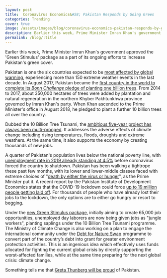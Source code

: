```yaml
---
layout: post
title:  Coronavirus Economics&#58; Pakistan Responds by Going Green
categories: Trending
cover: true
image: /assets/images/blog/coronavirus-economics-pakistan-responds-by-going-green/0.jpg
description: Earlier this week, Prime Minister Imran Khan's government approved the 'Green Stimulus' package as a part of its ongoing efforts to increase Pakistan's green cover.
permalink: /blog/:title
---
```


<!-- wp:paragraph -->
<p>Earlier this week, Prime Minister Imran Khan's government approved the 'Green Stimulus' package as a part of its ongoing efforts to increase Pakistan's green cover.</p>
<!-- /wp:paragraph -->

<!-- wp:paragraph -->
<p>Pakistan is one the six countries expected to be <a href="https://www.un.org.pk/environment-day/">most affected by global warming</a>, experiencing more than 150 extreme weather events in the last decade. In August 2017, Pakistan became the <a href="https://www.weforum.org/agenda/2018/07/pakistan-s-billion-tree-tsunami-is-astonishing/">first country in the world to complete its <em>Bonn Challenge</em> pledge of planting one billion trees</a>. From 2014 to 2017, about 350,000 hectares of trees were added by plantation and natural regeneration in the northern Khyber Pakhtunkhwa province governed by Imran Khan's party. When Khan ascended to the Prime Minister's office in August 2018, he pledged to plant a further 10 billion trees all over the country.</p>
<!-- /wp:paragraph -->

<!-- wp:paragraph -->
<p>Dubbed the 10 Billion Tree Tsunami, the <a href="https://news.trust.org/item/20190321124827-fk3qq">ambitious five-year project has always been multi-pronged</a>. It addresses the adverse effects of climate change including rising temperatures, floods, droughts and extreme weathers. At the same time, it also supports the economy by creating thousands of new jobs.</p>
<!-- /wp:paragraph -->

<!-- wp:paragraph -->
<p>A quarter of Pakistan's population lives below the national poverty line, with <a href="https://data.worldbank.org/indicator/SL.UEM.TOTL.ZS?end=2019&amp;locations=PK">unemployment rate in 2019 already standing at 4.5%</a> before coronavirus forced the country to shutdown. Pakistan has been walking a tightrope these past few months, with its lower and lower-middle classes faced with extreme choices of "<a href="https://nation.com.pk/04-Apr-2020/pakistan-faced-with-dilemma-of-starvation-and-lockdown-pm-imran-khan">death by either the virus or hunger</a>", as the Prime Minister put it. A recent report by the Pakistan Institute of Development Economics states that the COVID-19 lockdown could force&nbsp;<a rel="noreferrer noopener" href="https://www.pide.org.pk/pdf/PIDE-COVID-Bulletin-13.pdf" target="_blank">up to 19 million people getting laid off</a>. For thousands of people who have already lost their jobs to the lockdown, the only options are to either go hungry or resort to begging.</p>
<!-- /wp:paragraph -->

<!-- wp:paragraph -->
<p>Under the <a href="https://dailytimes.com.pk/604285/pm-okays-green-stimulus-package-to-extend-green-cover-create-jobs/">new Green Stimulus package</a>, initially aiming to create 65,000 job opportunities, unemployed day laborers are now being given jobs as "jungle workers", planting saplings under the 10 Billion Tree Tsunami programme. The Ministry of Climate Change is also working on a plan to engage the international community under the <a href="http://www.undp.org/content/dam/sdfinance/doc/Debt%20for%20Nature%20Swaps%20_%20UNDP.pdf">Debt for Nature Swap</a> programme to convert part of the country’s debt into grant for greater environment protection activities. This is an ingenious idea which effectively uses funds allocated for fighting the current global crisis by directly supporting the worst-affected families, while at the same time preparing for the next global crisis: climate change.</p>
<!-- /wp:paragraph -->

<!-- wp:paragraph -->
<p>Something tells me that <a href="https://www.unicef.org/coronavirus/join-greta">Greta Thunberg will be proud</a> of Pakistan.</p>
<!-- /wp:paragraph -->
